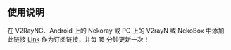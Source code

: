 <!-- USAGE -->
## 使用说明

在 V2RayNG、Android 上的 Nekoray 或 PC 上的 V2rayN 或 NekoBox 中添加此链接 [Link](https://raw.githubusercontent.com/bin1site1/V2rayFree/refs/heads/main/config.txt) 作为订阅链接，并每 15 分钟更新一次！

